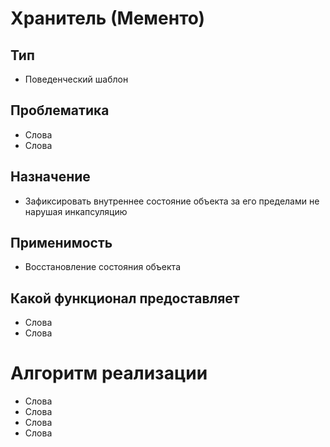 # Хранитель (Мементо)
## Тип
* Поведенческий шаблон
## Проблематика
* Слова
* Слова
## Назначение
* Зафиксировать внутреннее состояние объекта за его пределами не нарушая инкапсуляцию
## Применимость
* Восстановление состояния объекта
## Какой функционал предоставляет
* Слова
* Слова
# Алгоритм реализации
* Слова
* Слова
* Слова
* Слова